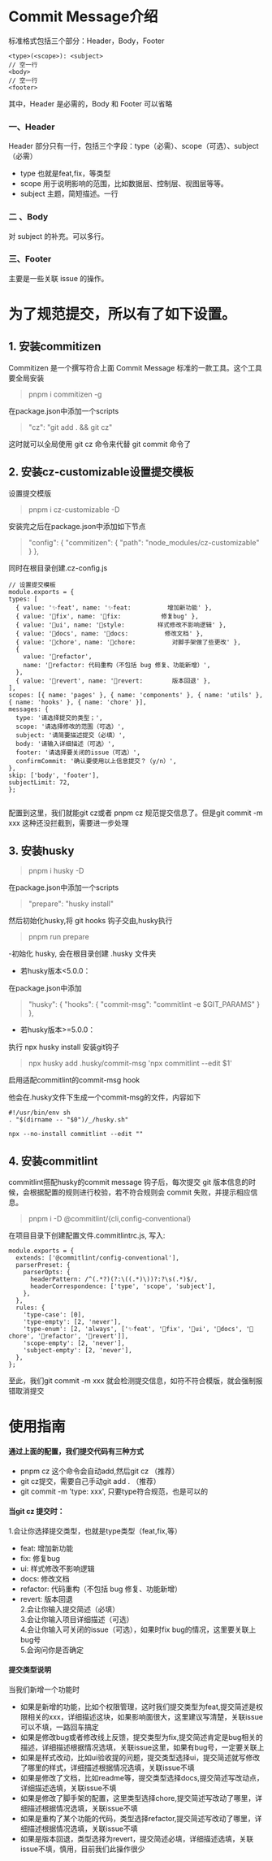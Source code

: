 # Commit Message介绍
标准格式包括三个部分：Header，Body，Footer
```
<type>(<scope>): <subject>
// 空一行
<body>
// 空一行
<footer>
```
其中，Header 是必需的，Body 和 Footer 可以省略

### 一、Header
Header 部分只有一行，包括三个字段：type（必需）、scope（可选）、subject（必需）
-   type 也就是feat,fix，等类型
-   scope 用于说明影响的范围，比如数据层、控制层、视图层等等。
-   subject 主题，简短描述。一行

### 二 、Body
对 subject 的补充。可以多行。
### 三、Footer
主要是一些关联 issue 的操作。

# 为了规范提交，所以有了如下设置。
## 1. 安装commitizen

Commitizen 是一个撰写符合上面 Commit Message 标准的一款工具。这个工具要全局安装
> pnpm i commitizen -g

在package.json中添加一个scripts

>"cz": "git add . && git cz"

这时就可以全局使用 git cz 命令来代替 git commit 命令了

## 2. 安装cz-customizable设置提交模板

设置提交模版

>pnpm i cz-customizable -D

安装完之后在package.json中添加如下节点

> "config": {
    "commitizen": {
      "path": "node_modules/cz-customizable"
    }
  },
  
  同时在根目录创建.cz-config.js
  
  ```
// 设置提交模板
module.exports = {
  types: [
    { value: '✨feat', name: '✨feat:          增加新功能' },
    { value: '🐛fix', name: '🐛fix:           修复bug' },
    { value: '💎ui', name: '💎style:         样式修改不影响逻辑' },
    { value: '📝docs', name: '📝docs:          修改文档' },
    { value: '🏰chore', name: '🏰chore:          对脚手架做了些更改' },
    {
      value: '🌠refactor',
      name: '🌠refactor: 代码重构（不包括 bug 修复、功能新增）',
    },
    { value: '🔂revert', name: '🔂revert:        版本回退' },
  ],
  scopes: [{ name: 'pages' }, { name: 'components' }, { name: 'utils' }, { name: 'hooks' }, { name: 'chore' }],
  messages: {
    type: '请选择提交的类型；',
    scope: '请选择修改的范围（可选）',
    subject: '请简要描述提交（必填）',
    body: '请输入详细描述（可选）',
    footer: '请选择要关闭的issue（可选）',
    confirmCommit: '确认要使用以上信息提交？（y/n）',
  },
  skip: ['body', 'footer'],
  subjectLimit: 72,
};

  
  ```
  
 配置到这里，我们就能git  cz或者 pnpm cz 规范提交信息了。但是git commit -m xxx 这种还没拦截到，需要进一步处理
 
 ## 3. 安装husky
 

>pnpm i husky -D


在package.json中添加一个scripts

>"prepare": "husky install"

然后初始化husky,将 git hooks 钩子交由,husky执行

>pnpm run prepare 

-初始化 husky, 会在根目录创建 .husky 文件夹

- 若husky版本<5.0.0：

在package.json中添加

>"husky": {
    "hooks": {
      "commit-msg": "commitlint -e $GIT_PARAMS"
   }
},

- 若husky版本>=5.0.0：

执行 npx husky install 安装git钩子

>npx husky add .husky/commit-msg 'npx commitlint --edit $1'

启用适配commitlint的commit-msg hook

他会在.husky文件下生成一个commit-msg的文件，内容如下

```
#!/usr/bin/env sh
. "$(dirname -- "$0")/_/husky.sh"

npx --no-install commitlint --edit ""

```


## 4. 安装commitlint

commitlint搭配husky的commit message 钩子后，每次提交 git 版本信息的时候，会根据配置的规则进行校验，若不符合规则会 commit 失败，并提示相应信息。

>pnpm i -D @commitlint/{cli,config-conventional}

在项目目录下创建配置文件.commitlintrc.js, 写入:

```
module.exports = {
  extends: ['@commitlint/config-conventional'],
  parserPreset: {
    parserOpts: {
      headerPattern: /^(.*?)(?:\((.*)\))?:?\s(.*)$/,
      headerCorrespondence: ['type', 'scope', 'subject'],
    },
  },
  rules: {
    'type-case': [0],
    'type-empty': [2, 'never'],
    'type-enum': [2, 'always', ['✨feat', '🐛fix', '💎ui', '📝docs', '🏰chore', '🌠refactor', '🔂revert']],
    'scope-empty': [2, 'never'],
    'subject-empty': [2, 'never'],
  },
};

```

至此，我们git commit -m xxx 就会检测提交信息，如符不符合模版，就会强制报错取消提交


# 使用指南
#### 通过上面的配置，我们提交代码有三种方式

- pnpm cz 这个命令会自动add,然后git cz （推荐）
- git cz提交，需要自己手动git add . （推荐）
- git commit -m 'type: xxx', 只要type符合规范，也是可以的

#### 当git cz 提交时：

1.会让你选择提交类型，也就是type类型（feat,fix,等）
  - feat:  增加新功能
  - fix:  修复bug
  - ui:  样式修改不影响逻辑
  - docs:  修改文档
  - refactor:  代码重构（不包括 bug 修复、功能新增）
  - revert:  版本回退<br /> 
2.会让你输入提交简述（必填）<br /> 
3.会让你输入项目详细描述（可选）<br /> 
4.会让你输入可关闭的issue（可选），如果时fix bug的情况，这里要关联上bug号<br /> 
5.会询问你是否确定<br /> 

#### 提交类型说明

当我们新增一个功能时
- 如果是新增的功能，比如个权限管理，这时我们提交类型为feat,提交简述是权限相关的xxx，详细描述这块，如果影响面很大，这里建议写清楚，关联issue 可以不填，一路回车搞定
  <br/>
- 如果是修改bug或者修改线上反馈，提交类型为fix,提交简述肯定是bug相关的描述，详细描述根据情况选填，关联issue这里，如果有bug号，一定要关联上
  <br/>
- 如果是样式改动，比如ui验收提的问题，提交类型选择ui，提交简述就写修改了哪里的样式，详细描述根据情况选填，关联issue不填
    <br/>
- 如果是修改了文档，比如readme等，提交类型选择docs,提交简述写改动点，详细描述选填，关联issue不填
    <br/>
- 如果是修改了脚手架的配置，这里类型选择chore,提交简述写改动了哪里，详细描述根据情况选填，关联issue不填
    <br/>
- 如果是重构了某个功能的代码，类型选择refactor,提交简述写改动了哪里，详细描述根据情况选填，关联issue不填
    <br/>
- 如果是版本回退，类型选择为revert，提交简述必填，详细描述选填，关联issue不填，慎用，目前我们此操作很少
 
 
 
 
